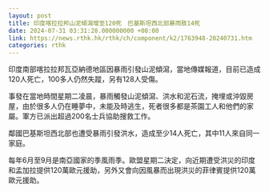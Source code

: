 ```yaml
---
layout: post
title: 印度喀拉拉邦山泥傾瀉增至120死　巴基斯坦西北部暴雨致14死
date: 2024-07-31 03:31:28.000000000 +08:00
link: https://news.rthk.hk/rthk/ch/component/k2/1763948-20240731.htm
categories: rthk
---
```


印度南部喀拉拉邦瓦亞納德地區因暴雨引發山泥傾瀉，當地傳媒報道，目前已造成120人死亡，100多人仍然失蹤，另有128人受傷。

事發在當地時間星期二凌晨，暴雨觸發山泥傾瀉、洪水和泥石流，掩埋或沖毀房屋，由於很多人仍在睡夢中，未能及時逃生，死者很多都是茶園工人和他們的家屬。軍方已派出超過200名士兵協助搜救工作。

鄰國巴基斯坦西北部也遭受暴雨引發洪水，造成至少14人死亡，其中11人來自同一家庭。

每年6月至9月是南亞國家的季風雨季。歐盟星期二決定，向近期遭受洪災的印度和孟加拉提供120萬歐元援助，另外又會向因風暴而出現洪災的菲律賓提供120萬歐元援助。
